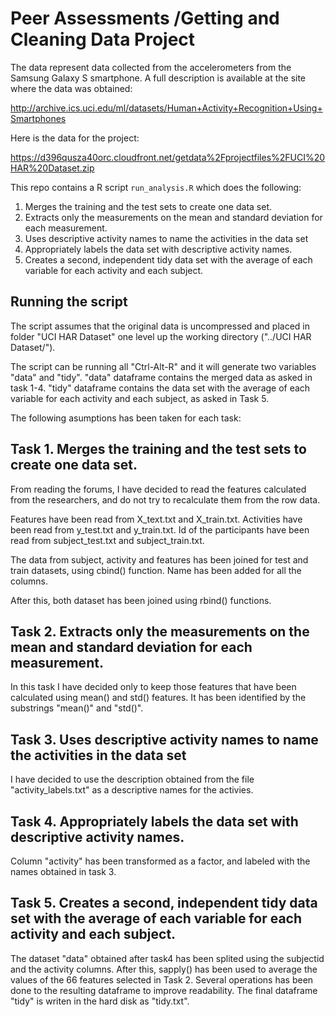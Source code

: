 # Peer Assessments /Getting and Cleaning Data Project

The data represent data collected from the accelerometers from the Samsung Galaxy S smartphone. A full description is available at the site where the data was obtained: 

http://archive.ics.uci.edu/ml/datasets/Human+Activity+Recognition+Using+Smartphones 

Here is the data for the project: 

https://d396qusza40orc.cloudfront.net/getdata%2Fprojectfiles%2FUCI%20HAR%20Dataset.zip 

This repo contains a R script `run_analysis.R` which does the following: 

  1. Merges the training and the test sets to create one data set.
  2. Extracts only the measurements on the mean and standard deviation for each measurement. 
  3. Uses descriptive activity names to name the activities in the data set
  4. Appropriately labels the data set with descriptive activity names. 
  5. Creates a second, independent tidy data set with the average of each variable for each activity and each subject.

## Running the script
The script assumes that the original data is uncompressed and placed in folder "UCI HAR Dataset" one level up the working directory ("../UCI HAR Dataset/").

The script can be running all "Ctrl-Alt-R" and it will generate two variables "data" and "tidy".
"data" dataframe contains the merged data as asked in task 1-4.
"tidy" dataframe contains the data set with the average of each variable for each activity and each subject, as asked in Task 5.
  
The following asumptions has been taken for each task:

## Task 1. Merges the training and the test sets to create one data set.
From reading the forums, I have decided to read the features calculated from the researchers, and do not try to recalculate them from the row data.

Features have been read from X_text.txt and X_train.txt.
Activities have been read from y_test.txt and y_train.txt.
Id of the participants have been read from subject_test.txt and subject_train.txt.

The data from subject, activity and features has been joined for test and train datasets, using cbind() function. Name has been added for all the columns.

After this, both dataset has been joined using rbind() functions.

## Task 2. Extracts only the measurements on the mean and standard deviation for each measurement.
In this task I have decided only to keep those features that have been calculated using mean() and std() features. 
It has been identified by the substrings "mean()" and "std()". 

## Task 3. Uses descriptive activity names to name the activities in the data set
I have decided to use the description obtained from the file "activity_labels.txt" as a descriptive names for the activies.

## Task 4. Appropriately labels the data set with descriptive activity names.
Column "activity" has been transformed as a factor, and labeled with the names obtained in task 3.

## Task 5. Creates a second, independent tidy data set with the average of each variable for each activity and each subject.
The dataset "data" obtained after task4 has been splited using the subjectid and the activity columns. 
After this, sapply() has been used to average the values of the 66 features selected in Task 2.
Several operations has been done to the resulting dataframe to improve readability.
The final dataframe "tidy" is writen in the hard disk as "tidy.txt".





  

